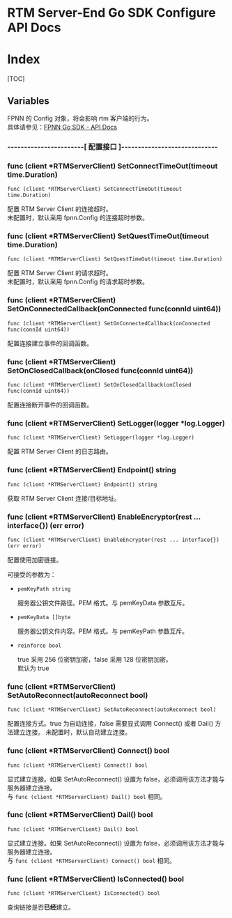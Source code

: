 # RTM Server-End Go SDK Configure API Docs

# Index

[TOC]

## Variables

FPNN 的 Config 对象，将会影响 rtm 客户端的行为。  
具体请参见：[FPNN Go SDK - API Docs](https://github.com/highras/fpnn-sdk-go/blob/master/API.md#variables)

### -----------------------[ 配置接口 ]-----------------------------

### func (client *RTMServerClient) SetConnectTimeOut(timeout time.Duration)

	func (client *RTMServerClient) SetConnectTimeOut(timeout time.Duration)

配置 RTM Server Client 的连接超时。  
未配置时，默认采用 fpnn.Config 的连接超时参数。

### func (client *RTMServerClient) SetQuestTimeOut(timeout time.Duration)

	func (client *RTMServerClient) SetQuestTimeOut(timeout time.Duration)

配置 RTM Server Client 的请求超时。  
未配置时，默认采用 fpnn.Config 的请求超时参数。

### func (client *RTMServerClient) SetOnConnectedCallback(onConnected func(connId uint64))

	func (client *RTMServerClient) SetOnConnectedCallback(onConnected func(connId uint64))

配置连接建立事件的回调函数。

### func (client *RTMServerClient) SetOnClosedCallback(onClosed func(connId uint64))

	func (client *RTMServerClient) SetOnClosedCallback(onClosed func(connId uint64))

配置连接断开事件的回调函数。

### func (client *RTMServerClient) SetLogger(logger *log.Logger)

	func (client *RTMServerClient) SetLogger(logger *log.Logger)

配置 RTM Server Client 的日志路由。

### func (client *RTMServerClient) Endpoint() string

	func (client *RTMServerClient) Endpoint() string

获取 RTM Server Client 连接/目标地址。

### func (client *RTMServerClient) EnableEncryptor(rest ... interface{}) (err error)

	func (client *RTMServerClient) EnableEncryptor(rest ... interface{}) (err error)

配置使用加密链接。

可接受的参数为：

+ `pemKeyPath string`

	服务器公钥文件路径。PEM 格式。与 pemKeyData 参数互斥。

+ `pemKeyData []byte`

	服务器公钥文件内容。PEM 格式。与 pemKeyPath 参数互斥。

+ `reinforce bool`

	true 采用 256 位密钥加密，false 采用 128 位密钥加密。  
	默认为 true

### func (client *RTMServerClient) SetAutoReconnect(autoReconnect bool)

	func (client *RTMServerClient) SetAutoReconnect(autoReconnect bool)

配置连接方式。true 为自动连接，false 需要显式调用 Connect() 或者 Dail() 方法建立连接。 
未配置时，默认自动建立连接。

### func (client *RTMServerClient) Connect() bool

	func (client *RTMServerClient) Connect() bool

显式建立连接。如果 SetAutoReconnect() 设置为 false，必须调用该方法才能与服务器建立连接。  
与 `func (client *RTMServerClient) Dail() bool` 相同。

### func (client *RTMServerClient) Dail() bool

	func (client *RTMServerClient) Dail() bool

显式建立连接。如果 SetAutoReconnect() 设置为 false，必须调用该方法才能与服务器建立连接。  
与 `func (client *RTMServerClient) Connect() bool` 相同。

### func (client *RTMServerClient) IsConnected() bool

	func (client *RTMServerClient) IsConnected() bool

查询链接是否**已经**建立。